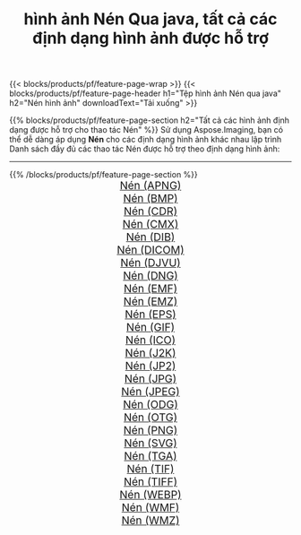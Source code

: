 ﻿---
title: hình ảnh Nén Qua java, tất cả các định dạng hình ảnh được hỗ trợ 
weight: 3920
url: /vi/java/compress 
lang: vi
langdirlevel: 2
locales: zh-hans,ja,it,ru,de,es,fr,nl,id,lt,pl,pt,vi,tr,ko,zh-hant,ar,hi,th,sv,cs,uk,he
description: Sử dụng Aspose.Imaging, bạn có thể dễ dàng Nén hình ảnh qua java
---

{{< blocks/products/pf/feature-page-wrap >}}
{{< blocks/products/pf/feature-page-header h1="Tệp hình ảnh Nén qua java" h2="Nén hình ảnh" downloadText="Tải xuống" >}}


{{% blocks/products/pf/feature-page-section  h2="Tất cả các hình ảnh định dạng được hỗ trợ cho thao tác Nén" %}}
Sử dụng Aspose.Imaging, bạn có thể dễ dàng áp dụng **Nén** cho các định dạng hình ảnh khác nhau lập trình
<br/>
Danh sách đầy đủ các thao tác Nén được hỗ trợ theo định dạng hình ảnh:
<hr/>
{{% /blocks/products/pf/feature-page-section %}}
<div class="container-fluid productfamilypage bg-gray">
    <div class="convertypes bg-gray agp-content section">
        <div class="container">
		<div class="row other-converters" style="gap: 10px;font-size: 19px;text-align:center;">
		    <div class='col-md-2 other-converter remove-lp remove-rp'><a href="/imaging/vi/java/compress/apng" style="padding:15px;">Nén (APNG)</a></div><div class='col-md-2 other-converter remove-lp remove-rp'><a href="/imaging/vi/java/compress/bmp" style="padding:15px;">Nén (BMP)</a></div><div class='col-md-2 other-converter remove-lp remove-rp'><a href="/imaging/vi/java/compress/cdr" style="padding:15px;">Nén (CDR)</a></div><div class='col-md-2 other-converter remove-lp remove-rp'><a href="/imaging/vi/java/compress/cmx" style="padding:15px;">Nén (CMX)</a></div><div class='col-md-2 other-converter remove-lp remove-rp'><a href="/imaging/vi/java/compress/dib" style="padding:15px;">Nén (DIB)</a></div><div class='col-md-2 other-converter remove-lp remove-rp'><a href="/imaging/vi/java/compress/dicom" style="padding:15px;">Nén (DICOM)</a></div><div class='col-md-2 other-converter remove-lp remove-rp'><a href="/imaging/vi/java/compress/djvu" style="padding:15px;">Nén (DJVU)</a></div><div class='col-md-2 other-converter remove-lp remove-rp'><a href="/imaging/vi/java/compress/dng" style="padding:15px;">Nén (DNG)</a></div><div class='col-md-2 other-converter remove-lp remove-rp'><a href="/imaging/vi/java/compress/emf" style="padding:15px;">Nén (EMF)</a></div><div class='col-md-2 other-converter remove-lp remove-rp'><a href="/imaging/vi/java/compress/emz" style="padding:15px;">Nén (EMZ)</a></div><div class='col-md-2 other-converter remove-lp remove-rp'><a href="/imaging/vi/java/compress/eps" style="padding:15px;">Nén (EPS)</a></div><div class='col-md-2 other-converter remove-lp remove-rp'><a href="/imaging/vi/java/compress/gif" style="padding:15px;">Nén (GIF)</a></div><div class='col-md-2 other-converter remove-lp remove-rp'><a href="/imaging/vi/java/compress/ico" style="padding:15px;">Nén (ICO)</a></div><div class='col-md-2 other-converter remove-lp remove-rp'><a href="/imaging/vi/java/compress/j2k" style="padding:15px;">Nén (J2K)</a></div><div class='col-md-2 other-converter remove-lp remove-rp'><a href="/imaging/vi/java/compress/jp2" style="padding:15px;">Nén (JP2)</a></div><div class='col-md-2 other-converter remove-lp remove-rp'><a href="/imaging/vi/java/compress/jpg" style="padding:15px;">Nén (JPG)</a></div><div class='col-md-2 other-converter remove-lp remove-rp'><a href="/imaging/vi/java/compress/jpeg" style="padding:15px;">Nén (JPEG)</a></div><div class='col-md-2 other-converter remove-lp remove-rp'><a href="/imaging/vi/java/compress/odg" style="padding:15px;">Nén (ODG)</a></div><div class='col-md-2 other-converter remove-lp remove-rp'><a href="/imaging/vi/java/compress/otg" style="padding:15px;">Nén (OTG)</a></div><div class='col-md-2 other-converter remove-lp remove-rp'><a href="/imaging/vi/java/compress/png" style="padding:15px;">Nén (PNG)</a></div><div class='col-md-2 other-converter remove-lp remove-rp'><a href="/imaging/vi/java/compress/svg" style="padding:15px;">Nén (SVG)</a></div><div class='col-md-2 other-converter remove-lp remove-rp'><a href="/imaging/vi/java/compress/tga" style="padding:15px;">Nén (TGA)</a></div><div class='col-md-2 other-converter remove-lp remove-rp'><a href="/imaging/vi/java/compress/tif" style="padding:15px;">Nén (TIF)</a></div><div class='col-md-2 other-converter remove-lp remove-rp'><a href="/imaging/vi/java/compress/tiff" style="padding:15px;">Nén (TIFF)</a></div><div class='col-md-2 other-converter remove-lp remove-rp'><a href="/imaging/vi/java/compress/webp" style="padding:15px;">Nén (WEBP)</a></div><div class='col-md-2 other-converter remove-lp remove-rp'><a href="/imaging/vi/java/compress/wmf" style="padding:15px;">Nén (WMF)</a></div><div class='col-md-2 other-converter remove-lp remove-rp'><a href="/imaging/vi/java/compress/wmz" style="padding:15px;">Nén (WMZ)</a></div>
                </div>
        </div>
    </div>
</div>
<br/>
